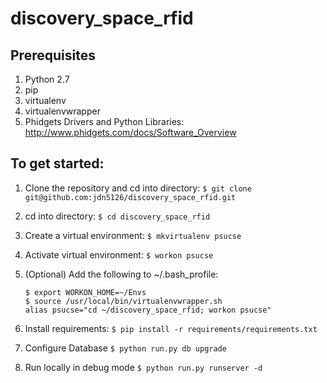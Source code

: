 # discovery_space_rfid

## Prerequisites

1. Python 2.7
2. pip
3. virtualenv
4. virtualenvwrapper
5. Phidgets Drivers and Python Libraries:
   http://www.phidgets.com/docs/Software_Overview

## To get started:

1. Clone the repository and cd into directory:
   `$ git clone git@github.com:jdn5126/discovery_space_rfid.git`

2. cd into directory:
   `$ cd discovery_space_rfid`

2. Create a virtual environment:
   `$ mkvirtualenv psucse`

3. Activate virtual environment:
   `$ workon psucse`

4. (Optional) Add the following to ~/.bash_profile:
   ```
   $ export WORKON_HOME=~/Envs
   $ source /usr/local/bin/virtualenvwrapper.sh
   alias psucse="cd ~/discovery_space_rfid; workon psucse"
   ```

5. Install requirements:
   `$ pip install -r requirements/requirements.txt`

6. Configure Database
   `$ python run.py db upgrade`

7. Run locally in debug mode
   `$ python run.py runserver -d`
